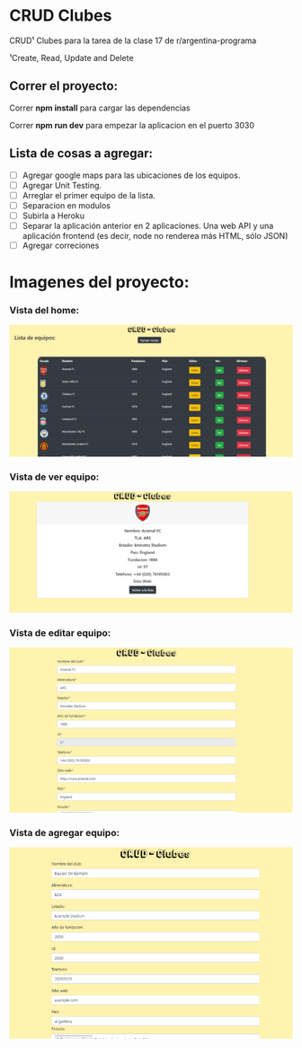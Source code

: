 # CRUD Clubes
CRUD¹ Clubes para la tarea de la clase 17 de r/argentina-programa

¹Create, Read, Update and Delete

## Correr el proyecto: 

Correr **npm install** para cargar las dependencias

Correr **npm run dev** para empezar la aplicacion en el puerto 3030


## Lista de cosas a agregar:
- [ ] Agregar google maps para las ubicaciones de los equipos.
- [ ] Agregar Unit Testing.
- [ ] Arreglar el primer equipo de la lista.
- [ ] Separacion en modulos
- [ ] Subirla a Heroku
- [ ] Separar la aplicación anterior en 2 aplicaciones. Una web API y una aplicación frontend (es decir, node no renderea más HTML, sólo JSON)
- [ ] Agregar correciones 
  
# Imagenes del proyecto: 
### Vista del home: 
![home page](./sample_images/home.png)
### Vista de ver equipo: 
![view team page](./sample_images/view-team.png)
### Vista de editar equipo:
![edit team page](./sample_images/edit-team.png)
### Vista de agregar equipo: 
![add team page](./sample_images/add-team.png)

